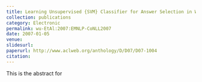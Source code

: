 ```yaml
---
title: Learning Unsupervised {SVM} Classifier for Answer Selection in Web Question Answering 
collection: publications
category: Electronic 
permalink: wu-EtAl:2007:EMNLP-CoNLL2007 
date: 2007-01-05 
venue:
slidesurl:
paperurl: http://www.aclweb.org/anthology/D/D07/D07-1004 
citation:
---
```

This is the abstract for 
